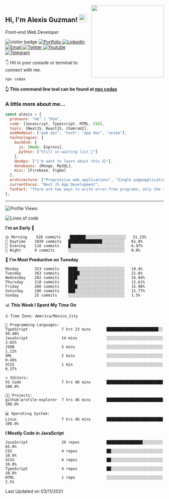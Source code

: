 <img align='right' src="https://media.giphy.com/media/M9gbBd9nbDrOTu1Mqx/giphy.gif" width="230">
<h2>Hi, I'm Alexis Guzman! <img src="https://media.giphy.com/media/hvRJCLFzcasrR4ia7z/giphy.gif" width="25px"></h2>
<p><em>Front-end Web Developer</em></p>

<p>
  <img src="https://visitor-badge.glitch.me/badge?page_id=a12989x.a12989x&left_color=black&right_color=gray" alt="visitor badge"/>
  <a href='https://codaxx.ml/' target='_blank'>
    <img alt='Portfolio' src='https://img.shields.io/badge/Portfolio-black?logo=vercel&style=flat-square'>
  </a>
  <a href='https://linkedin.com/in/codax/' target='_blank'>
    <img alt='LinkedIn' src='https://img.shields.io/badge/LinkedIn-black?logo=LinkedIn&style=flat-square'>
  </a>
  <a href='mailto:codaxtech@gmail.com' target='_blank'>
    <img alt='Email' src='https://img.shields.io/badge/Email-black?logo=Gmail&style=flat-square'>
  </a>
  <a href='https://twitter.com/__codax__' target='_blank'>
    <img alt='Twitter' src='https://img.shields.io/badge/Twitter-black?logo=Twitter&style=flat-square'>
  </a>
  <a href='https://www.youtube.com/channel/UCMY0GhV1HuX4XdbgalC77VQ' target='_blank'>
    <img alt='Youtube' src='https://img.shields.io/badge/YouTube-black?logo=Youtube&style=flat-square'>
  </a>
  <a href='https://t.me/A12989x' target='_blank'>
    <img alt='Telegram' src='https://img.shields.io/badge/Telegram-black?logo=Telegram&logoColor=ffffff&style=flat-square'>
  </a>
</p>

👇 Hit in your console or terminal to connect with me.

```bash
npx codax
```
**👆 This command line tool can be found at [npx codax](https://github.com/a12989x/npx-codax)**

<h3>A little more about me...</h3>

```javascript
const alexis = {
  pronouns: "He" | "Him",
  code: [Javascript, Typescript, HTML, CSS],
  tools: [NextJS, ReactJS, ChakraUI],
  askMeAbout: ["web dev", "tech", "app dev", "anime"],
  technologies: {
    backEnd: {
      js: [Node, Express],
      python: ["Still in waiting list 🥲"]
    },
    devOps: ["I'm want to learn about this 😊"],
    databases: [Mongo, MySQL],
    misc: [Firebase, Figma]
  },
  architecture: ["Progressive web applications", "Single pageapplications"],
  currentFocus: "Next JS App Development",
  funFact: "There are two ways to write error-free programs; only the third one works"
};
```

---

<!--START_SECTION:waka-->
![Profile Views](http://img.shields.io/badge/Profile%20Views-0-blue)

![Lines of code](https://img.shields.io/badge/From%20Hello%20World%20I%27ve%20Written-1.0%20million%20lines%20of%20code-blue)

**I'm an Early 🐤** 

```text
🌞 Morning    520 commits    ███████░░░░░░░░░░░░░░░░░░   31.23% 
🌆 Daytime    1029 commits   ███████████████░░░░░░░░░░   61.8% 
🌃 Evening    116 commits    █░░░░░░░░░░░░░░░░░░░░░░░░   6.97% 
🌙 Night      0 commits      ░░░░░░░░░░░░░░░░░░░░░░░░░   0.0%

```
📅 **I'm Most Productive on Tuesday** 

```text
Monday       323 commits    ████░░░░░░░░░░░░░░░░░░░░░   19.4% 
Tuesday      363 commits    █████░░░░░░░░░░░░░░░░░░░░   21.8% 
Wednesday    282 commits    ████░░░░░░░░░░░░░░░░░░░░░   16.94% 
Thursday     210 commits    ███░░░░░░░░░░░░░░░░░░░░░░   12.61% 
Friday       266 commits    ████░░░░░░░░░░░░░░░░░░░░░   15.98% 
Saturday     196 commits    ███░░░░░░░░░░░░░░░░░░░░░░   11.77% 
Sunday       25 commits     ░░░░░░░░░░░░░░░░░░░░░░░░░   1.5%

```


📊 **This Week I Spent My Time On** 

```text
⌚︎ Time Zone: America/Mexico_City

💬 Programming Languages: 
TypeScript               7 hrs 23 mins       ███████████████████████░░   94.98% 
JavaScript               14 mins             ░░░░░░░░░░░░░░░░░░░░░░░░░   3.02% 
JSON                     5 mins              ░░░░░░░░░░░░░░░░░░░░░░░░░   1.12% 
XML                      2 mins              ░░░░░░░░░░░░░░░░░░░░░░░░░   0.49% 
SCSS                     1 min               ░░░░░░░░░░░░░░░░░░░░░░░░░   0.37%

🔥 Editors: 
VS Code                  7 hrs 46 mins       █████████████████████████   100.0%

🐱‍💻 Projects: 
github-profile-explorer  7 hrs 46 mins       █████████████████████████   100.0%

💻 Operating System: 
Linux                    7 hrs 46 mins       █████████████████████████   100.0%

```

**I Mostly Code in JavaScript** 

```text
JavaScript               26 repos            ████████████████░░░░░░░░░   65.0% 
CSS                      4 repos             ██░░░░░░░░░░░░░░░░░░░░░░░   10.0% 
SCSS                     4 repos             ██░░░░░░░░░░░░░░░░░░░░░░░   10.0% 
TypeScript               4 repos             ██░░░░░░░░░░░░░░░░░░░░░░░   10.0% 
HTML                     1 repo              ░░░░░░░░░░░░░░░░░░░░░░░░░   2.5%

```



 Last Updated on 03/11/2021
<!--END_SECTION:waka-->
